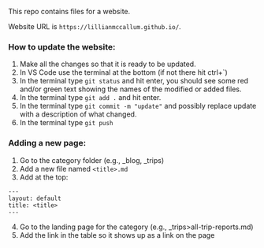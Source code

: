 This repo contains files for a website. 

Website URL is `https://lillianmccallum.github.io/`.

### How to update the website:

1. Make all the changes so that it is ready to be updated.
2. In VS Code use the terminal at the bottom (if not there hit ctrl+`)
3. In the terminal type `git status` and hit enter, you should see some red and/or green text showing the names of the modified or added files.
4. In the terminal type `git add .` and hit enter.
5. In the terminal type `git commit -m "update"` and possibly replace update with a description of what changed.
6. In the terminal type `git push`

### Adding a new page:

1. Go to the category folder (e.g., \_blog, \_trips)
2. Add a new file named `<title>.md`
3. Add at the top:

```
---
layout: default
title: <title>
---
```
4. Go to the landing page for the category (e.g., \_trips>all-trip-reports.md)
5. Add the link in the table so it shows up as a link on the page